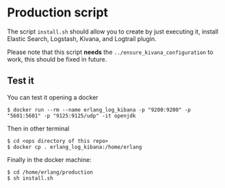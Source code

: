 Production script
================
The script `install.sh`  should allow you to create by just
executing it, install Elastic Search, Logstash, Kivana, and Logtrail plugin.

Please note that this script **needs** the
`../ensure_kivana_configuration` to work, this should be fixed in future.


## Test it
You can test it opening a docker

~~~
$ docker run --rm --name erlang_log_kibana -p "9200:9200" -p "5601:5601" -p "9125:9125/udp" -it openjdk
~~~

Then in other terminal

~~~
$ cd <ops directory of this repo>
$ docker cp . erlang_log_kibana:/home/erlang
~~~

Finally in the docker machine:

~~~
$ cd /home/erlang/production
$ sh install.sh
~~~
